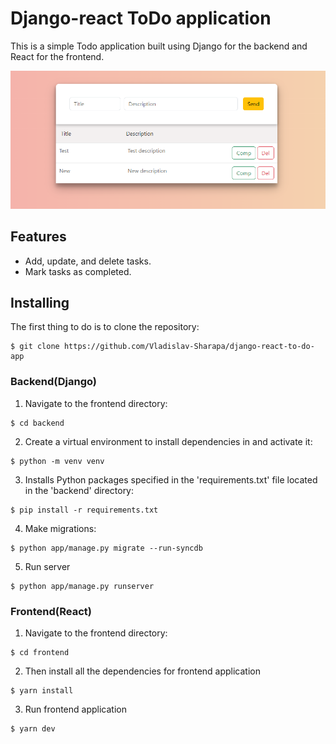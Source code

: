 # Django-react ToDo application
This is a simple Todo application built using Django for the backend and React for the frontend.

![IMAGE!](preview.png)

## Features
* Add, update, and delete tasks.
* Mark tasks as completed.

## Installing
The first thing to do is to clone the repository:
```
$ git clone https://github.com/Vladislav-Sharapa/django-react-to-do-app
```
### Backend(Django) 
1. Navigate to the frontend directory:
```
$ cd backend
```
2. Create a virtual environment to install dependencies in and activate it:
```
$ python -m venv venv
```
3. Installs Python packages specified in the 'requirements.txt' file located in the 'backend' directory:
```
$ pip install -r requirements.txt
```
4. Make migrations:
```
$ python app/manage.py migrate --run-syncdb
```
5. Run server
```
$ python app/manage.py runserver
```
### Frontend(React)
1. Navigate to the frontend directory:
```
$ cd frontend
```
2. Then install all the dependencies for frontend application
```
$ yarn install
```
3. Run frontend application
```
$ yarn dev
```
